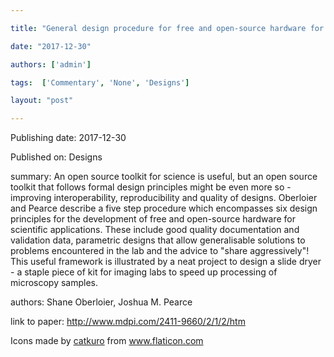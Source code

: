 ---
title: "General design procedure for free and open-source hardware for scientific equipment"
date: "2017-12-30"
authors: ['admin']
tags:  ['Commentary', 'None', 'Designs']
layout: "post"
---
Publishing date: 2017-12-30

Published on: Designs

summary: An open source toolkit for science is useful, but an open source toolkit that follows formal design principles might be even more so - improving interoperability, reproducibility and quality of designs. Oberloier and Pearce describe a five step procedure which encompasses six design principles for the development of free and open-source hardware for scientific applications. These include good quality documentation and validation data, parametric designs that allow generalisable solutions to problems encountered in the lab and the advice to "share aggressively"! This useful framework is illustrated by a neat project to design a slide dryer - a staple piece of kit for imaging labs to speed up processing of microscopy samples.

authors: Shane Oberloier, Joshua M. Pearce

link to paper: http://www.mdpi.com/2411-9660/2/1/2/htm

Icons made by <a href="https://www.flaticon.com/free-icon/bookshelves_3576884" title="catkuro">catkuro</a> from <a href="https://www.flaticon.com/" title="Flaticon"> www.flaticon.com</a>
